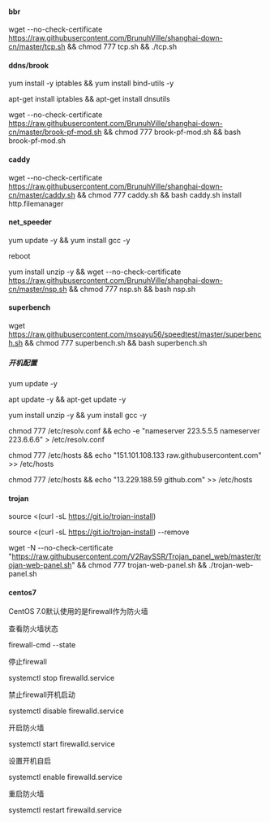 #### bbr
wget --no-check-certificate https://raw.githubusercontent.com/BrunuhVille/shanghai-down-cn/master/tcp.sh && chmod 777 tcp.sh && ./tcp.sh
#### ddns/brook
yum install -y iptables && yum install bind-utils -y

apt-get install iptables && apt-get install dnsutils

wget --no-check-certificate https://raw.githubusercontent.com/BrunuhVille/shanghai-down-cn/master/brook-pf-mod.sh && chmod 777 brook-pf-mod.sh && bash brook-pf-mod.sh
#### caddy
wget --no-check-certificate https://raw.githubusercontent.com/BrunuhVille/shanghai-down-cn/master/caddy.sh && chmod 777 caddy.sh && bash caddy.sh install http.filemanager
#### net_speeder
 yum update -y && yum install gcc -y
 
 reboot
 
yum install unzip -y && wget --no-check-certificate https://raw.githubusercontent.com/BrunuhVille/shanghai-down-cn/master/nsp.sh && chmod 777 nsp.sh && bash nsp.sh
#### superbench
wget https://raw.githubusercontent.com/msoayu56/speedtest/master/superbench.sh && chmod 777 superbench.sh && bash superbench.sh
##### 开机配置
yum update -y

apt update -y && apt-get update -y

yum install unzip -y && yum install gcc -y

chmod 777 /etc/resolv.conf && echo -e "nameserver 223.5.5.5
nameserver 223.6.6.6" > /etc/resolv.conf

chmod 777 /etc/hosts && echo "151.101.108.133 raw.githubusercontent.com" >> /etc/hosts

chmod 777 /etc/hosts && echo "13.229.188.59 github.com" >> /etc/hosts
#### trojan
source <(curl -sL https://git.io/trojan-install)

source <(curl -sL https://git.io/trojan-install) --remove

wget -N --no-check-certificate "https://raw.githubusercontent.com/V2RaySSR/Trojan_panel_web/master/trojan-web-panel.sh" && chmod 777 trojan-web-panel.sh && ./trojan-web-panel.sh
#### centos7
CentOS 7.0默认使用的是firewall作为防火墙

查看防火墙状态

firewall-cmd --state

停止firewall

systemctl stop firewalld.service

禁止firewall开机启动

systemctl disable firewalld.service

开启防火墙

systemctl start firewalld.service

设置开机自启

systemctl enable firewalld.service

重启防火墙

systemctl restart firewalld.service

